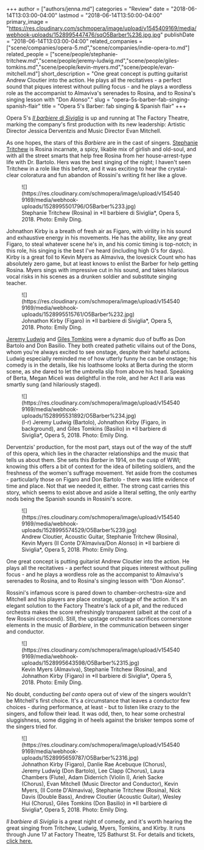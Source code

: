 +++
author = ["authors/jenna.md"]
categories = "Review"
date = "2018-06-14T13:03:00-04:00"
lastmod = "2018-06-14T13:50:00-04:00"
primary_image = "https://res.cloudinary.com/schmopera/image/upload/v1545409169/media/webhook-uploads/1528995447476/sqO5Barber%236.jpg.jpg"
publishDate = "2018-06-14T13:03:00-04:00"
related_companies = ["scene/companies/opera-5.md","scene/companies/indie-opera-to.md"]
related_people = ["scene/people/stephanie-tritchew.md","scene/people/jeremy-ludwig.md","scene/people/giles-tomkins.md","scene/people/kevin-myers.md","scene/people/evan-mitchell.md"]
short_description = "One great concept is putting guitarist Andrew Cloutier into the action. He plays all the recitatives - a perfect sound that piques interest without pulling focus - and he plays a wordless role as the accompanist to Almaviva&#039;s serenades to Rosina, and to Rosina&#039;s singing lesson with &quot;Don Alonso&quot;."
slug = "opera-5s-barber-fab-singing-spanish-flair"
title = "Opera 5&#039;s Barber: fab singing &amp; Spanish flair"
+++

Opera 5's [*Il barbiere di Siviglia*](http://opera5.ca/barber/) is up and running at The Factory Theatre, marking the company's first production with its new leadership: Artistic Director Jessica Derventzis and Music Director Evan Mitchell.

As one hopes, the stars of this *Barbiere* are in the cast of singers. [Stephanie Tritchew](/spotlight-on-stephanie-tritchew/) is Rosina incarnate, a spicy, likable mix of girlish and old-soul, and with all the street smarts that help free Rosina from her house-arrest-type life with Dr. Bartolo. Hers was the best singing of the night; I haven't seen Tritchew in a role like this before, and it was exciting to hear the crystal-clear coloratura and fun abandon of Rossini's writing fit her like a glove.

<figure data-type="image">
![](https://res.cloudinary.com/schmopera/image/upload/v1545409169/media/webhook-uploads/1528995501796/O5Barber%233.jpg)
<figcaption>Stephanie Tritchew (Rosina) in *Il barbiere di Siviglia*, Opera 5, 2018. Photo: Emily Ding.</figcaption>
</figure>

Johnathon Kirby is a breath of fresh air as Figaro, with virility in his sound and exhaustive energy in his movements. He has the ability, like any great Figaro, to steal whatever scene he's in, and his comic timing is top-notch; in this role, his singing is the best I've heard (including high G's for days). Kirby is a great foil to Kevin Myers as Almaviva, the lovesick Count who has absolutely zero game, but at least knows to enlist the Barber for help getting Rosina. Myers sings with impressive cut in his sound, and takes hilarious vocal risks in his scenes as a drunken soldier and substitute singing teacher.

<figure data-type="image">
![](https://res.cloudinary.com/schmopera/image/upload/v1545409169/media/webhook-uploads/1528995515761/O5Barber%232.jpg)
<figcaption>Johnathon Kirby (Figaro) in *Il barbiere di Siviglia*, Opera 5, 2018. Photo: Emily Ding.</figcaption>
</figure>

[Jeremy Ludwig](/scene/people/jeremy-ludwig/) and [Giles Tomkins](/scene/people/giles-tomkins/) were a dynamic duo of buffo as Don Bartolo and Don Basilio. They both created pathetic villains out of the Dons, whom you're always excited to see onstage, despite their hateful actions. Ludwig especially reminded me of how utterly funny he can be onstage; his comedy is in the details, like his loathsome looks at Berta during the storm scene, as she dared to let the umbrella slip from above his head. Speaking of Berta, Megan Miceli was delightful in the role, and her Act II aria was smartly sung (and hilariously staged).

<figure data-type="image">
![](https://res.cloudinary.com/schmopera/image/upload/v1545409169/media/webhook-uploads/1528995531892/O5Barber%234.jpg)
<figcaption>(l-r) Jeremy Ludwig (Bartolo), Johnathon Kirby (Figaro, in background), and Giles Tomkins (Basilio) in *Il barbiere di Siviglia*, Opera 5, 2018. Photo: Emily Ding.</figcaption>
</figure>

Derventzis' production, for the most part, stays out of the way of the stuff of this opera, which lies in the character relationships and the music that tells us about them. She sets this *Barber* in 1914, on the cusp of WWI; knowing this offers a bit of context for the idea of billeting soldiers, and the freshness of the women's suffrage movement. Yet aside from the costumes - particularly those on Figaro and Don Bartolo - there was little evidence of time and place. Not that we needed it, either. The strong cast carries this story, which seems to exist above and aside a literal setting, the only earthy nods being the Spanish sounds in Rossini's score.

<figure data-type="image">
![](https://res.cloudinary.com/schmopera/image/upload/v1545409169/media/webhook-uploads/1528995574529/O5Barber%239.jpg)
<figcaption>Andrew Cloutier, Acoustic Guitar, Stephanie  Tritchew (Rosina), Kevin Myers (Il Conte D'Almaviva/Don Alonso) in *Il barbiere di Siviglia*, Opera 5, 2018. Photo: Emily Ding.</figcaption>
</figure>

One great concept is putting guitarist Andrew Cloutier into the action. He plays all the recitatives - a perfect sound that piques interest without pulling focus - and he plays a wordless role as the accompanist to Almaviva's serenades to Rosina, and to Rosina's singing lesson with "Don Alonso".

Rossini's infamous score is pared down to chamber-orchestra-size and Mitchell and his players are place onstage, upstage of the action. It's an elegant solution to the Factory Theatre's lack of a pit, and the reduced orchestra makes the score refreshingly transparent (albeit at the cost of a few Rossini crescendi). Still, the upstage orchestra sacrifices cornerstone elements in the music of *Barbiere*, in the communication between singer and conductor.

<figure data-type="image">
![](https://res.cloudinary.com/schmopera/image/upload/v1545409169/media/webhook-uploads/1528995643598/O5Barber%2315.jpg)
<figcaption>Kevin Myers (Almaviva), Stephanie Tritchew (Rosina), and Johnathon Kirby (Figaro) in *Il barbiere di Siviglia*, Opera 5, 2018. Photo: Emily Ding.</figcaption>
</figure>

No doubt, conducting *bel canto* opera out of view of the singers wouldn't be Mitchell's first choice. It's a circumstance that leaves a conductor few choices - during performance, at least - but to listen like crazy to the singers, and follow their lead. It was odd, then, to hear some orchestral sluggishness, some digging in of heels against the brisker tempos some of the singers tried for.

<figure data-type="image">
![](https://res.cloudinary.com/schmopera/image/upload/v1545409169/media/webhook-uploads/1528995659787/O5Barber%2316.jpg)
<figcaption>Johnathon Kirby (Figaro), Danlie Rae Acebuque (Chorus), Jeremy Ludwig (Don Bartolo), Lee Clapp (Chorus), Laura Chambers (Flute), Adam Diderrich (Violin I), Arieh Sacke (Chorus), Evan Mitchell (Music Director and Conductor), Kevin Myers, (Il Conte D'Almaviva), Stephanie Tritchew (Rosina), Nick Davis (Double Bass), Andrew Cloutier (Acoustic Guitar), Wesley Hui (Chorus), Giles Tomkins (Don Basilio) in *Il barbiere di Siviglia*, Opera 5, 2018. Photo: Emily Ding.</figcaption>
</figure>

*Il barbiere di Siviglia* is a great night of comedy, and it's worth hearing the great singing from Tritchew, Ludwig, Myers, Tomkins, and Kirby. It runs through June 17 at Factory Theatre, 125 Bathurst St. For details and tickets, [click here.](http://opera5.ca/barber/)
